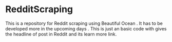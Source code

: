 # RedditScraping
This is a repository for Reddit scraping using Beautiful Ocean .
It has to be developed more in the upcoming days .
This is just an basic code with gives the headline of post in Reddit and  its learn more link.
